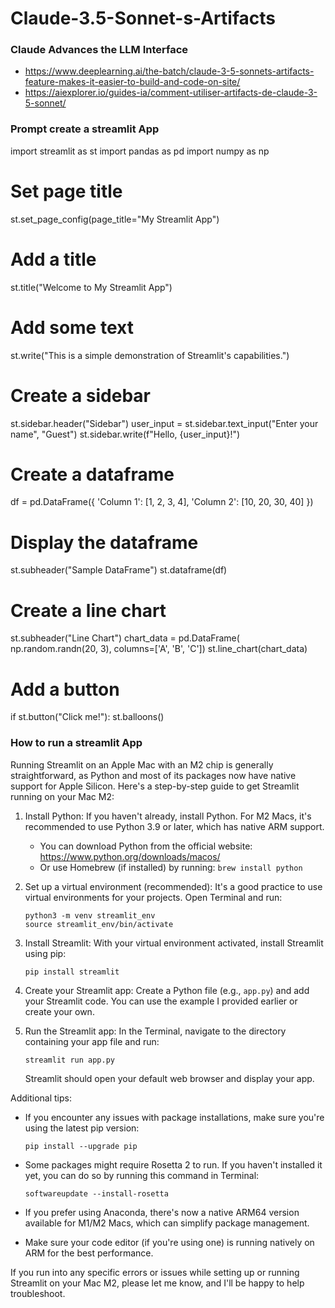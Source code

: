 # Claude-3.5-Sonnet-s-Artifacts

### Claude Advances the LLM Interface
- https://www.deeplearning.ai/the-batch/claude-3-5-sonnets-artifacts-feature-makes-it-easier-to-build-and-code-on-site/
- https://aiexplorer.io/guides-ia/comment-utiliser-artifacts-de-claude-3-5-sonnet/

### Prompt create a streamlit App 

import streamlit as st
import pandas as pd
import numpy as np

# Set page title
st.set_page_config(page_title="My Streamlit App")

# Add a title
st.title("Welcome to My Streamlit App")

# Add some text
st.write("This is a simple demonstration of Streamlit's capabilities.")

# Create a sidebar
st.sidebar.header("Sidebar")
user_input = st.sidebar.text_input("Enter your name", "Guest")
st.sidebar.write(f"Hello, {user_input}!")

# Create a dataframe
df = pd.DataFrame({
    'Column 1': [1, 2, 3, 4],
    'Column 2': [10, 20, 30, 40]
})

# Display the dataframe
st.subheader("Sample DataFrame")
st.dataframe(df)

# Create a line chart
st.subheader("Line Chart")
chart_data = pd.DataFrame(
    np.random.randn(20, 3),
    columns=['A', 'B', 'C'])
st.line_chart(chart_data)

# Add a button
if st.button("Click me!"):
    st.balloons()

 ### How to run a streamlit App 
 Running Streamlit on an Apple Mac with an M2 chip is generally straightforward, as Python and most of its packages now have native support for Apple Silicon. Here's a step-by-step guide to get Streamlit running on your Mac M2:

1. Install Python:
   If you haven't already, install Python. For M2 Macs, it's recommended to use Python 3.9 or later, which has native ARM support.

   - You can download Python from the official website: https://www.python.org/downloads/macos/
   - Or use Homebrew (if installed) by running: `brew install python`

2. Set up a virtual environment (recommended):
   It's a good practice to use virtual environments for your projects. Open Terminal and run:

   ```
   python3 -m venv streamlit_env
   source streamlit_env/bin/activate
   ```

3. Install Streamlit:
   With your virtual environment activated, install Streamlit using pip:

   ```
   pip install streamlit
   ```

4. Create your Streamlit app:
   Create a Python file (e.g., `app.py`) and add your Streamlit code. You can use the example I provided earlier or create your own.

5. Run the Streamlit app:
   In the Terminal, navigate to the directory containing your app file and run:

   ```
   streamlit run app.py
   ```

   Streamlit should open your default web browser and display your app.

Additional tips:

- If you encounter any issues with package installations, make sure you're using the latest pip version:
  ```
  pip install --upgrade pip
  ```

- Some packages might require Rosetta 2 to run. If you haven't installed it yet, you can do so by running this command in Terminal:
  ```
  softwareupdate --install-rosetta
  ```

- If you prefer using Anaconda, there's now a native ARM64 version available for M1/M2 Macs, which can simplify package management.

- Make sure your code editor (if you're using one) is running natively on ARM for the best performance.

If you run into any specific errors or issues while setting up or running Streamlit on your Mac M2, please let me know, and I'll be happy to help troubleshoot.

